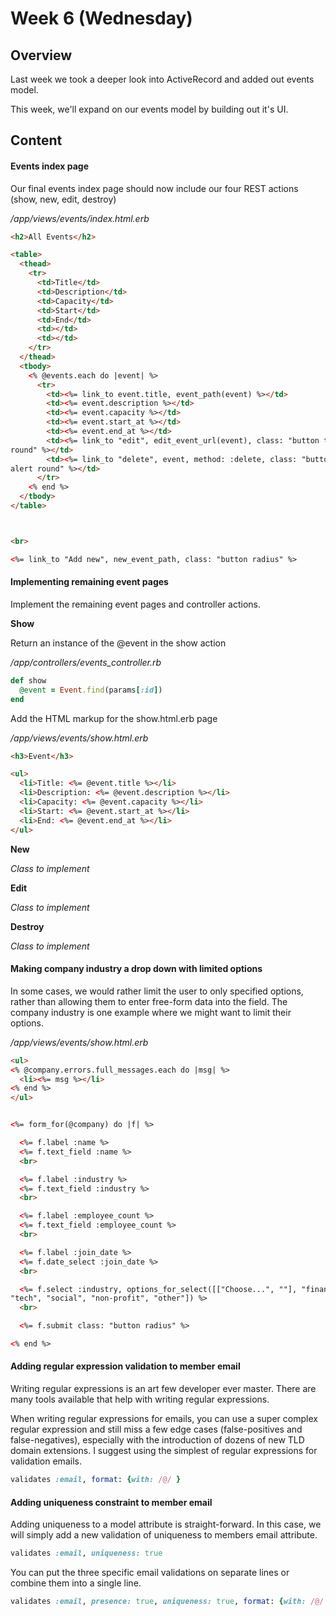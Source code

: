 Week 6 (Wednesday)
===================

## Overview
Last week we took a deeper look into ActiveRecord and added out events model. 

This week, we'll expand on our events model by building out it's UI. 


## Content

#### Events index page

Our final events index page should now include our four REST actions (show, new,
edit, destroy)

_/app/views/events/index.html.erb_
```html
<h2>All Events</h2>

<table>
  <thead>
    <tr>
      <td>Title</td>
      <td>Description</td>
      <td>Capacity</td>
      <td>Start</td>
      <td>End</td>
      <td></td>
      <td></td>
    </tr>
  </thead>
  <tbody>
    <% @events.each do |event| %>
      <tr>
        <td><%= link_to event.title, event_path(event) %></td>
        <td><%= event.description %></td>
        <td><%= event.capacity %></td>
        <td><%= event.start_at %></td>
        <td><%= event.end_at %></td>
        <td><%= link_to "edit", edit_event_url(event), class: "button tiny
round" %></td>
        <td><%= link_to "delete", event, method: :delete, class: "button tiny
alert round" %></td>
      </tr>
    <% end %>
  </tbody>
</table>



<br>

<%= link_to "Add new", new_event_path, class: "button radius" %>
```

#### Implementing remaining event pages
Implement the remaining event pages and controller actions. 


**Show**

Return an instance of the @event in the show action

_/app/controllers/events_controller.rb_
```ruby
def show
  @event = Event.find(params[:id])
end
```

Add the HTML markup for the show.html.erb page

_/app/views/events/show.html.erb_
```html
<h3>Event</h3>

<ul>
  <li>Title: <%= @event.title %></li>
  <li>Description: <%= @event.description %></li>
  <li>Capacity: <%= @event.capacity %></li>
  <li>Start: <%= @event.start_at %></li>
  <li>End: <%= @event.end_at %></li>
</ul>

```

**New**

_Class to implement_

**Edit**

_Class to implement_

**Destroy**

_Class to implement_


#### Making company industry a drop down with limited options

In some cases, we would rather limit the user to only specified options, rather
than allowing them to enter free-form data into the field.  The company industry
is one example where we might want to limit their options. 


_/app/views/events/show.html.erb_
```html
<ul>
<% @company.errors.full_messages.each do |msg| %>
  <li><%= msg %></li>
<% end %>
</ul>


<%= form_for(@company) do |f| %>

  <%= f.label :name %>
  <%= f.text_field :name %>
  <br>

  <%= f.label :industry %>
  <%= f.text_field :industry %>
  <br>

  <%= f.label :employee_count %>
  <%= f.text_field :employee_count %>
  <br>

  <%= f.label :join_date %>
  <%= f.date_select :join_date %>
  <br>

  <%= f.select :industry, options_for_select([["Choose...", ""], "finance",
"tech", "social", "non-profit", "other"]) %>
  <br>

  <%= f.submit class: "button radius" %>

<% end %>

```


#### Adding regular expression validation to member email

Writing regular expressions is an art few developer ever master.  There are many
tools available that help with writing regular expressions. 

When writing regular expressions for emails, you can use a super complex regular
expression and still miss a few edge cases (false-positives and
false-negatives), especially with the introduction of dozens of new TLD domain
extensions. I suggest using the simplest of regular expressions for validation
emails. 

```ruby
validates :email, format: {with: /@/ }
```

#### Adding uniqueness constraint to member email

Adding uniqueness to a model attribute is straight-forward. In this case, we
will simply add a new validation of uniqueness to members email attribute. 

```ruby
validates :email, uniqueness: true
```

You can put the three specific email validations on separate lines or combine
them into a single line. 

```ruby
validates :email, presence: true, uniqueness: true, format: {with: /@/ }
```


